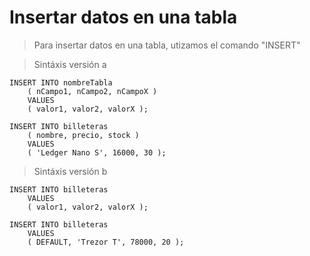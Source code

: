 # Insertar datos en una tabla

> Para insertar datos en una tabla,
> utizamos el comando "INSERT"   

> Sintáxis versión a

    INSERT INTO nombreTabla   
        ( nCampo1, nCampo2, nCampoX )  
        VALUES    
        ( valor1, valor2, valorX );  

    INSERT INTO billeteras  
        ( nombre, precio, stock )  
        VALUES  
        ( 'Ledger Nano S', 16000, 30 );


> Sintáxis versión b  

    INSERT INTO billeteras  
        VALUES  
        ( valor1, valor2, valorX );  

    INSERT INTO billeteras  
        VALUES  
        ( DEFAULT, 'Trezor T', 78000, 20 );  